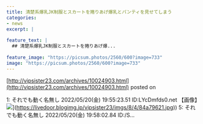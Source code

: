 ```yaml
---
title: 清楚系爆乳JK制服とスカートを捲りあげ爆乳とパンティを見せてしまう
categories:
- news
excerpt: |
  
feature_text: |
  ## 清楚系爆乳JK制服とスカートを捲りあげ爆...
  
feature_image: "https://picsum.photos/2560/600?image=733"
image: "https://picsum.photos/2560/600?image=733"
---
```


[http://vipsister23.com/archives/10024903.html](http://vipsister23.com/archives/10024903.html)
posted on 

<!--more-->

1: それでも動く名無し 2022/05/20(金) 19:55:23.51 ID:LYcDmfds0.net 【画像】![](https://livedoor.blogimg.jp/vipsister23/imgs/5/a/5a7cb764.jpg[https://livedoor.blogimg.jp/vipsister23/imgs/8/4/84a79621.jpg)](https://livedoor.blogimg.jp/vipsister23/imgs/8/4/84a79621.jpg)) 5: それでも動く名無し 2022/05/20(金) 19:58:02.84 ID:/S...

